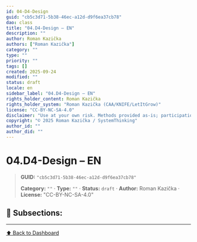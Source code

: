 ```yaml
---
id: 04-D4-Design
guid: "cb5c3d71-5b38-46ec-a12d-d9f6ea37cb78"
dao: class
title: "04.D4-Design – EN"
description: ""
author: Roman Kazička
authors: ["Roman Kazička"]
category: ""
type: ""
priority: ""
tags: []
created: 2025-09-24
modified: ""
status: draft
locale: en
sidebar_label: "04.D4-Design – EN"
rights_holder_content: Roman Kazička
rights_holder_system: "Roman Kazička (CAA/KNIFE/LetItGrow)"
license: "CC-BY-NC-SA-4.0"
disclaimer: "Use at your own risk. Methods provided as-is; participation is voluntary and context-aware."
copyright: "© 2025 Roman Kazička / SystemThinking"
author_id: ""
author_did: ""
---
```

# 04.D4-Design – EN
<!-- fm-visible: start -->

> **GUID:** `"cb5c3d71-5b38-46ec-a12d-d9f6ea37cb78"`
>   
> **Category:** `""` · **Type:** `""` · **Status:** `draft` · **Author:** Roman Kazička · **License:** "CC-BY-NC-SA-4.0"
<!-- fm-visible: end -->


## 📁 Subsections:


---
[⬆ Back to Dashboard](../index.md)
